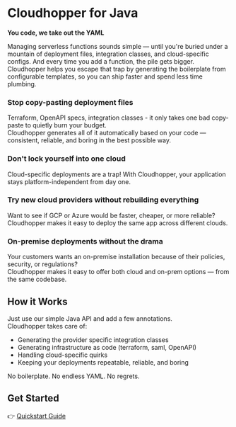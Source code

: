 # Cloudhopper for Java

**You code, we take out the YAML**

Managing serverless functions sounds simple — until you're buried under a mountain of deployment files, integration classes,
 and cloud-specific configs. And every time you add a function, the pile gets bigger.
 Cloudhopper helps you escape that trap by generating the boilerplate from configurable templates, so you can ship faster and spend less time plumbing.

### Stop copy-pasting deployment files

Terraform, OpenAPI specs, integration classes - it only takes one bad copy-paste to quietly burn your budget.  
Cloudhopper generates all of it automatically based on your code — consistent, reliable, and boring in the best possible way.

### Don't lock yourself into one cloud

Cloud-specific deployments are a trap! 
With Cloudhopper, your application stays platform-independent from day one.

### Try new cloud providers without rebuilding everything

Want to see if GCP or Azure would be faster, cheaper, or more reliable?  
Cloudhopper makes it easy to deploy the same app across different clouds.

### On-premise deployments without the drama

Your customers wants an on-premise installation because of their policies, security, or regulations?  
Cloudhopper makes it easy to offer both cloud and on-prem options — from the same codebase.

## How it Works

Just use our simple Java API and add a few annotations.  
Cloudhopper takes care of:
- Generating the provider specific integration classes
- Generating infrastructure as code (terraform, saml, OpenAPI)
- Handling cloud-specific quirks
- Keeping your deployments repeatable, reliable, and boring

No boilerplate. No endless YAML. No regrets.

## Get Started

👉 [Quickstart Guide](https://eppleton.github.io/cloudhopper-mc/)  
